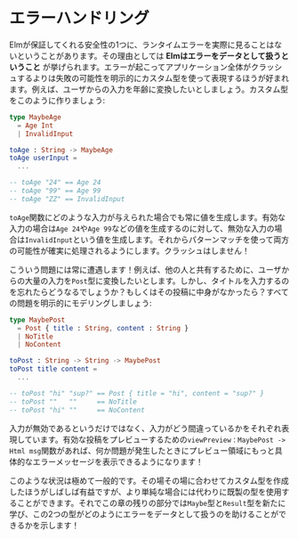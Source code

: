 <!--
# Error Handling
-->

# エラーハンドリング

<!--
One of the guarantees of Elm is that you will not see runtime errors in practice. This is partly because **Elm treats errors as data**. Rather than crashing, we model the possibility of failure explicitly with custom types. For example, say you want to turn user input into an age. You might create a custom type like this:
-->

Elmが保証してくれる安全性の1つに、ランタイムエラーを実際に見ることはないということがあります。その理由としては **Elmはエラーをデータとして扱うということ** が挙げられます。エラーが起こってアプリケーション全体がクラッシュするよりは失敗の可能性を明示的にカスタム型を使って表現するほうが好まれます。例えば、ユーザからの入力を年齢に変換したいとしましょう。カスタム型をこのように作りましょう:

```elm
type MaybeAge
  = Age Int
  | InvalidInput

toAge : String -> MaybeAge
toAge userInput =
  ...

-- toAge "24" == Age 24
-- toAge "99" == Age 99
-- toAge "ZZ" == InvalidInput
```

<!--
No matter what input is given to the `toAge` function, it always produces a value. Valid input produces values like `Age 24` and `Age 99`, whereas invalid input produces the `InvalidInput` value. From there, we use pattern matching which will ensure that both possibilities are accounted for. No crashing!
-->

`toAge`関数にどのような入力が与えられた場合でも常に値を生成します。有効な入力の場合は`Age 24`や`Age 99`などの値を生成するのに対して、無効な入力の場合は`InvalidInput`という値を生成します。それからパターンマッチを使って両方の可能性が確実に処理されるようにします。クラッシュはしません！

<!--
This kind of thing comes up all the time! For example, maybe you want to turn a bunch of user input into a `Post` to share with others. But what happens if they forget to add a title? Or there is no content in the post? We could model all these problems explicitly:
-->

こういう問題には常に遭遇します！例えば、他の人と共有するために、ユーザからの大量の入力を`Post`型に変換したいとします。しかし、タイトルを入力するのを忘れたらどうなるでしょうか？もしくはその投稿に中身がなかったら？すべての問題を明示的にモデリングしましょう:

```elm
type MaybePost
  = Post { title : String, content : String }
  | NoTitle
  | NoContent

toPost : String -> String -> MaybePost
toPost title content =
  ...

-- toPost "hi" "sup?" == Post { title = "hi", content = "sup?" }
-- toPost ""   ""     == NoTitle
-- toPost "hi" ""     == NoContent
```

<!--
Instead of just saying that the input is invalid, we are describing each of the ways things might have gone wrong. If we have a `viewPreview : MaybePost -> Html msg` function to preview valid posts, now we can give more specific error messages in the preview area when something goes wrong!
-->

入力が無効であるというだけではなく、入力がどう間違っているかをそれぞれ表現しています。有効な投稿をプレビューするための`viewPreview：MaybePost -> Html msg`関数があれば、何か問題が発生したときにプレビュー領域にもっと具体的なエラーメッセージを表示できるようになります！

<!--
These kinds of situations are extremely common. It is often valuable to create a custom type for your exact situation, but in some of the simpler cases, you can use an off-the-shelf type instead. So the rest of this chapter explores the `Maybe` and `Result` types, showing how they can help you treat errors as data!
-->

このような状況は極めて一般的です。その場その場に合わせてカスタム型を作成したほうがしばしば有益ですが、より単純な場合には代わりに既製の型を使用することができます。それでこの章の残りの部分では`Maybe`型と`Result`型を新たに学び、この2つの型がどのようにエラーをデータとして扱うのを助けることができるかを示します！
